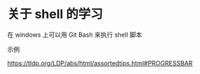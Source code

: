 # 关于 shell 的学习

在 windows 上可以用 Git Bash 来执行 shell 脚本

示例

https://tldp.org/LDP/abs/html/assortedtips.html#PROGRESSBAR
